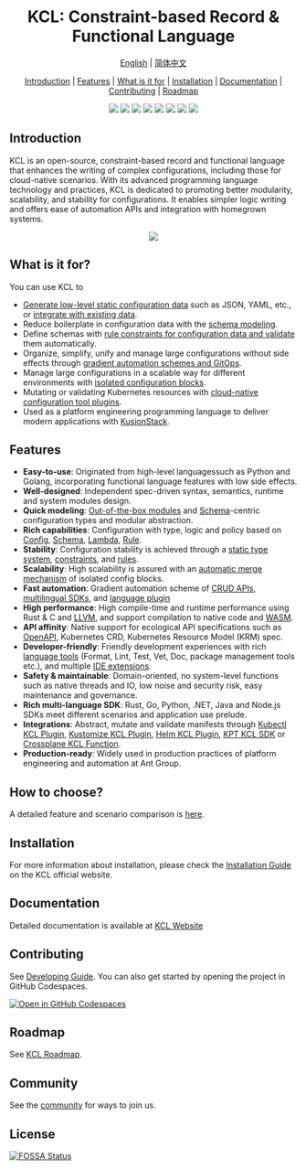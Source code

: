 <h1 align="center">KCL: Constraint-based Record & Functional Language</h1>

<p align="center">
<a href="./README.md">English</a> | <a href="./README-zh.md">简体中文</a>
</p>
<p align="center">
<a href="#introduction">Introduction</a> | <a href="#features">Features</a> | <a href="#what-is-it-for">What is it for</a> | <a href="#installation">Installation</a> | <a href="#documentation">Documentation</a> | <a href="#contributing">Contributing</a> | <a href="#roadmap">Roadmap</a>
</p>

<p align="center">
  <img src="https://github.com/kcl-lang/kcl/workflows/release/badge.svg">
  <img src="https://img.shields.io/badge/PRs-welcome-brightgreen.svg?style=flat-square">
  <img src="https://coveralls.io/repos/github/kcl-lang/kcl/badge.svg">
  <img src="https://img.shields.io/github/release/kcl-lang/kcl.svg">
  <img src="https://img.shields.io/github/license/kcl-lang/kcl.svg">
  <a href="https://www.bestpractices.dev/projects/7867"><img src="https://www.bestpractices.dev/projects/7867/badge"></a>
  <img src="https://img.shields.io/github/downloads/kcl-lang/kcl/total?label=Github%20downloads&logo=github">
  <img src="https://app.fossa.com/api/projects/git%2Bgithub.com%2Fkcl-lang%2Fkcl.svg?type=shield">
</p>

## Introduction

KCL is an open-source, constraint-based record and functional language that enhances the writing of complex configurations, including those for cloud-native scenarios. With its advanced programming language technology and practices, KCL is dedicated to promoting better modularity, scalability, and stability for configurations. It enables simpler logic writing and offers ease of automation APIs and integration with homegrown systems.

<p align="center">
  <img src="https://kcl-lang.io/img/registry-and-ide.png">
</p>

## What is it for?

You can use KCL to

+ [Generate low-level static configuration data](https://kcl-lang.io/docs/user_docs/guides/configuration) such as JSON, YAML, etc., or [integrate with existing data](https://kcl-lang.io/docs/user_docs/guides/data-integration).
+ Reduce boilerplate in configuration data with the [schema modeling](https://kcl-lang.io/docs/user_docs/guides/schema-definition).
+ Define schemas with [rule constraints for configuration data and validate](https://kcl-lang.io/docs/user_docs/guides/validation) them automatically.
+ Organize, simplify, unify and manage large configurations without side effects through [gradient automation schemes and GitOps](https://kcl-lang.io/docs/user_docs/guides/automation).
+ Manage large configurations in a scalable way for different environments with [isolated configuration blocks](https://kcl-lang.io/docs/reference/lang/tour#config-operations).
+ Mutating or validating Kubernetes resources with [cloud-native configuration tool plugins](https://www.kcl-lang.io/docs/user_docs/guides/working-with-k8s/mutate-manifests/kubectl-kcl-plugin).
+ Used as a platform engineering programming language to deliver modern applications with [KusionStack](https://kusionstack.io).

## Features

+ **Easy-to-use**: Originated from high-level languages ​​such as Python and Golang, incorporating functional language features with low side effects.
+ **Well-designed**: Independent spec-driven syntax, semantics, runtime and system modules design.
+ **Quick modeling**: [Out-of-the-box modules](https://artifacthub.io/packages/search?org=kcl&sort=relevance&page=1) and [Schema](https://kcl-lang.io/docs/reference/lang/tour#schema)-centric configuration types and modular abstraction.
+ **Rich capabilities**: Configuration with type, logic and policy based on [Config](https://kcl-lang.io/docs/reference/lang/tour#config-operations), [Schema](https://kcl-lang.io/docs/reference/lang/tour#schema), [Lambda](https://kcl-lang.io/docs/reference/lang/tour#function), [Rule](https://kcl-lang.io/docs/reference/lang/tour#rule).
+ **Stability**: Configuration stability is achieved through a [static type system](https://kcl-lang.io/docs/reference/lang/tour/#type-system), [constraints](https://kcl-lang.io/docs/reference/lang/tour/#validation), and [rules](https://kcl-lang.io/docs/reference/lang/tour#rule).
+ **Scalability**: High scalability is assured with an [automatic merge mechanism](https://kcl-lang.io/docs/reference/lang/tour/#-operators-1) of isolated config blocks.
+ **Fast automation**: Gradient automation scheme of [CRUD APIs](https://kcl-lang.io/docs/reference/lang/tour/#kcl-cli-variable-override), [multilingual SDKs](https://kcl-lang.io/docs/reference/xlang-api/overview), and [language plugin](https://github.com/kcl-lang/kcl-plugin)
+ **High performance**: High compile-time and runtime performance using Rust & C and [LLVM](https://llvm.org/), and support compilation to native code and [WASM](https://webassembly.org/).
+ **API affinity**: Native support for ecological API specifications such as [OpenAPI](https://github.com/kcl-lang/kcl-openapi), Kubernetes CRD, Kubernetes Resource Model (KRM) spec.
+ **Developer-friendly**: Friendly development experiences with rich [language tools](https://kcl-lang.io/docs/tools/cli/kcl/) (Format, Lint, Test, Vet, Doc, package management tools etc.), and multiple [IDE extensions](https://kcl-lang.io/docs/tools/Ide/).
+ **Safety & maintainable**: Domain-oriented, no system-level functions such as native threads and IO, low noise and security risk, easy maintenance and governance.
+ **Rich multi-language SDK**: Rust, Go, Python, .NET, Java and Node.js SDKs meet different scenarios and application use prelude.
+ **Integrations**: Abstract, mutate and validate manifests through [Kubectl KCL Plugin](https://github.com/kcl-lang/kubectl-kcl), [Kustomize KCL Plugin](https://github.com/kcl-lang/kustomize-kcl), [Helm KCL Plugin](https://github.com/kcl-lang/helm-kcl), [KPT KCL SDK](https://github.com/kcl-lang/kpt-kcl) or [Crossplane KCL Function](https://github.com/kcl-lang/crossplane-kcl).
+ **Production-ready**: Widely used in production practices of platform engineering and automation at Ant Group.

## How to choose?

A detailed feature and scenario comparison is [here](https://kcl-lang.io/docs/user_docs/getting-started/intro).

## Installation

For more information about installation, please check the [Installation Guide](https://kcl-lang.io/docs/user_docs/getting-started/install/) on the KCL official website.

## Documentation

Detailed documentation is available at [KCL Website](https://kcl-lang.io/)

## Contributing

See [Developing Guide](./docs/dev_guide/1.about_this_guide.md). You can also get started by opening the project in GitHub Codespaces.

[![Open in GitHub Codespaces](https://github.com/codespaces/badge.svg)](https://codespaces.new/kcl-lang/kcl)

## Roadmap

See [KCL Roadmap](https://github.com/kcl-lang/kcl/issues/882).

## Community

See the [community](https://github.com/kcl-lang/community) for ways to join us.

## License

[![FOSSA Status](https://app.fossa.com/api/projects/git%2Bgithub.com%2Fkcl-lang%2Fkcl.svg?type=large)](https://app.fossa.com/projects/git%2Bgithub.com%2Fkcl-lang%2Fkcl?ref=badge_large)
